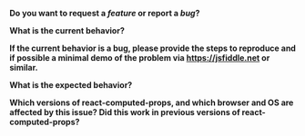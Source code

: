 **Do you want to request a *feature* or report a *bug*?**


**What is the current behavior?**


**If the current behavior is a bug, please provide the steps to reproduce and if possible a minimal demo of the problem via https://jsfiddle.net or similar.**


**What is the expected behavior?**


**Which versions of react-computed-props, and which browser and OS are affected by this issue? Did this work in previous versions of react-computed-props?**

